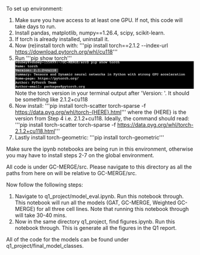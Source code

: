 To set up environment:
1. Make sure you have access to at least one GPU. If not, this code will take days to run.
2. Install pandas, matplotlib, numpy==1.26.4, scipy, scikit-learn.
3. If torch is already installed, uninstall it.
4. Now (re)install torch with: '''pip install torch==2.1.2 --index-url https://download.pytorch.org/whl/cu118'''
5. Run '''pip show torch'''
![Torch](torch_version.png)
Note the torch version in your terminal output after 'Version: '. It should be something like 2.1.2+cu118
6. Now install: '''pip install torch-scatter torch-sparse -f https://data.pyg.org/whl/torch-{HERE}.html''' where the {HERE} is the version from Step 4 i.e. 2.1.2+cu118.
Ideally, the command should read: '''pip install torch-scatter torch-sparse -f https://data.pyg.org/whl/torch-2.1.2+cu118.html'''
7. Lastly install torch-geometric: '''pip install torch-geometric'''

Make sure the ipynb notebooks are being run in this environment, otherwise you may have to install steps 2-7 on the global environment.

All code is under GC-MERGE/src. Please navigate to this directory as all the paths from here on will be relative to GC-MERGE/src.

Now follow the following steps:
1. Navigate to q1_project/model_eval.ipynb. Run this notebook through. This notebook will run all the models (GAT, GC-MERGE, Weighted GC-MERGE) for all three cell lines. Note that running this notebook through will take 30-40 mins.
2. Now in the same directory q1_project, find figures.ipynb. Run this notebook through. This is generate all the figures in the Q1 report.

All of the code for the models can be found under q1_project/final_model_classes.